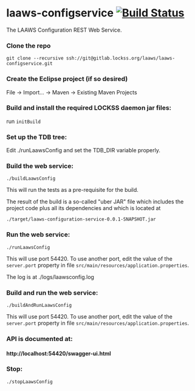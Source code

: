 <!--
Copyright (c) 2017 Board of Trustees of Leland Stanford Jr. University,
all rights reserved.

Permission is hereby granted, free of charge, to any person obtaining a copy
of this software and associated documentation files (the "Software"), to deal
in the Software without restriction, including without limitation the rights
to use, copy, modify, merge, publish, distribute, sublicense, and/or sell
copies of the Software, and to permit persons to whom the Software is
furnished to do so, subject to the following conditions:

The above copyright notice and this permission notice shall be included in
all copies or substantial portions of the Software.

THE SOFTWARE IS PROVIDED "AS IS", WITHOUT WARRANTY OF ANY KIND, EXPRESS OR
IMPLIED, INCLUDING BUT NOT LIMITED TO THE WARRANTIES OF MERCHANTABILITY,
FITNESS FOR A PARTICULAR PURPOSE AND NONINFRINGEMENT.  IN NO EVENT SHALL
STANFORD UNIVERSITY BE LIABLE FOR ANY CLAIM, DAMAGES OR OTHER LIABILITY,
WHETHER IN AN ACTION OF CONTRACT, TORT OR OTHERWISE, ARISING FROM, OUT OF OR
IN CONNECTION WITH THE SOFTWARE OR THE USE OR OTHER DEALINGS IN THE SOFTWARE.

Except as contained in this notice, the name of Stanford University shall not
be used in advertising or otherwise to promote the sale, use or other dealings
in this Software without prior written authorization from Stanford University.
--> 
# laaws-configservice [![Build Status](https://travis-ci.org/lockss/laaws-configservice.svg?branch=master)](https://travis-ci.org/lockss/laaws-configservice)
The LAAWS Configuration REST Web Service.

### Clone the repo
`git clone --recursive ssh://git@gitlab.lockss.org/laaws/laaws-configservice.git`

### Create the Eclipse project (if so desired)
File -> Import... -> Maven -> Existing Maven Projects

### Build and install the required LOCKSS daemon jar files:
run `initBuild`

### Set up the TDB tree:
Edit ./runLaawsConfig and set the TDB_DIR variable properly.

### Build the web service:
`./buildLaawsConfig`

This will run the tests as a pre-requisite for the build.

The result of the build is a so-called "uber JAR" file which includes the
project code plus all its dependencies and which is located at

`./target/laaws-configuration-service-0.0.1-SNAPSHOT.jar`

### Run the web service:
`./runLaawsConfig`

This will use port 54420. To use another port, edit the value of the
`server.port` property in file
`src/main/resources/application.properties`.

The log is at ./logs/laawsconfig.log

### Build and run the web service:
`./buildAndRunLaawsConfig`

This will use port 54420. To use another port, edit the value of the
`server.port` property in file
`src/main/resources/application.properties`.

### API is documented at:
#### http://localhost:54420/swagger-ui.html

### Stop:
`./stopLaawsConfig`
